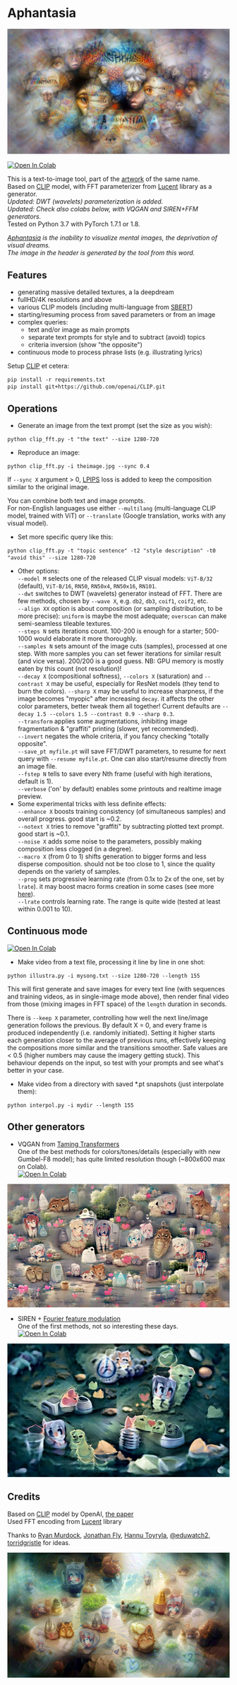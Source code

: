 # Aphantasia

<p align='center'><img src='_out/Aphantasia2.jpg' /></p>

[![Open In Colab](https://colab.research.google.com/assets/colab-badge.svg)](https://colab.research.google.com/github/eps696/aphantasia/blob/master/Aphantasia.ipynb)

This is a text-to-image tool, part of the [artwork] of the same name.   
Based on [CLIP] model, with FFT parameterizer from [Lucent] library as a generator.  
*Updated: DWT (wavelets) parameterization is added.*  
*Updated: Check also colabs below, with VQGAN and SIREN+FFM generators.*  
Tested on Python 3.7 with PyTorch 1.7.1 or 1.8.

*[Aphantasia] is the inability to visualize mental images, the deprivation of visual dreams.  
The image in the header is generated by the tool from this word.*

## Features
* generating massive detailed textures, a la deepdream
* fullHD/4K resolutions and above
* various CLIP models (including multi-language from [SBERT])
* starting/resuming process from saved parameters or from an image
* complex queries:
	* text and/or image as main prompts
	* separate text prompts for style and to subtract (avoid) topics
	* criteria inversion (show "the opposite")
* continuous mode to process phrase lists (e.g. illustrating lyrics)

Setup [CLIP] et cetera:
```
pip install -r requirements.txt
pip install git+https://github.com/openai/CLIP.git
```

## Operations

* Generate an image from the text prompt (set the size as you wish):
```
python clip_fft.py -t "the text" --size 1280-720
```
* Reproduce an image:
```
python clip_fft.py -i theimage.jpg --sync 0.4
```
If `--sync X` argument > 0, [LPIPS] loss is added to keep the composition similar to the original image. 

You can combine both text and image prompts.  
For non-English languages use either `--multilang` (multi-language CLIP model, trained with ViT) or `--translate` (Google translation, works with any visual model). 

* Set more specific query like this:
```
python clip_fft.py -t "topic sentence" -t2 "style description" -t0 "avoid this" --size 1280-720 
```
* Other options:  
`--model M` selects one of the released CLIP visual models: `ViT-B/32` (default), `ViT-B/16`, `RN50`, `RN50x4`, `RN50x16`, `RN101`.  
`--dwt` switches to DWT (wavelets) generator instead of FFT. There are few methods, chosen by `--wave X`, e.g. `db2`, `db3`, `coif1`, `coif2`, etc.  
`--align XX` option is about composition (or sampling distribution, to be more precise): `uniform` is maybe the most adequate; `overscan` can make semi-seamless tileable textures.  
`--steps N` sets iterations count. 100-200 is enough for a starter; 500-1000 would elaborate it more thoroughly.  
`--samples N` sets amount of the image cuts (samples), processed at one step. With more samples you can set fewer iterations for similar result (and vice versa). 200/200 is a good guess. NB: GPU memory is mostly eaten by this count (not resolution)!  
`--decay X` (compositional softness), `--colors X` (saturation) and `--contrast X` may be useful, especially for ResNet models (they tend to burn the colors). 
`--sharp X` may be useful to increase sharpness, if the image becomes "myopic" after increasing `decay`. it affects the other color parameters, better tweak them all together! 
Current defaults are `--decay 1.5 --colors 1.5 --contrast 0.9 --sharp 0.3`.  
`--transform` applies some augmentations, inhibiting image fragmentation & "graffiti" printing (slower, yet recommended).  
`--invert` negates the whole criteria, if you fancy checking "totally opposite".  
`--save_pt myfile.pt` will save FFT/DWT parameters, to resume for next query with `--resume myfile.pt`. One can also start/resume directly from an image file.  
`--fstep N` tells to save every Nth frame (useful with high iterations, default is 1).  
`--verbose` ('on' by default) enables some printouts and realtime image preview.  
* Some experimental tricks with less definite effects:  
`--enhance X` boosts training consistency (of simultaneous samples) and overall progress. good start is ~0.2.  
`--notext X` tries to remove "graffiti" by subtracting plotted text prompt. good start is ~0.1.  
`--noise X` adds some noise to the parameters, possibly making composition less clogged (in a degree).  
`--macro X` (from 0 to 1) shifts generation to bigger forms and less disperse composition. should not be too close to 1, since the quality depends on the variety of samples.  
`--prog` sets progressive learning rate (from 0.1x to 2x of the one, set by `lrate`). it may boost macro forms creation in some cases (see more [here](https://github.com/eps696/aphantasia/issues/2)).  
`--lrate` controls learning rate. The range is quite wide (tested at least within 0.001 to 10).  

## Continuous mode 
[![Open In Colab](https://colab.research.google.com/assets/colab-badge.svg)](https://colab.research.google.com/github/eps696/aphantasia/blob/master/Illustra.ipynb)

* Make video from a text file, processing it line by line in one shot:
```
python illustra.py -i mysong.txt --size 1280-720 --length 155
```
This will first generate and save images for every text line (with sequences and training videos, as in single-image mode above), then render final video from those (mixing images in FFT space) of the `length` duration in seconds.  

There is `--keep X` parameter, controlling how well the next line/image generation follows the previous. By default X = 0, and every frame is produced independently (i.e. randomly initiated). 
Setting it higher starts each generation closer to the average of previous runs, effectively keeping the compositions more similar and the transitions smoother. Safe values are < 0.5 (higher numbers may cause the imagery getting stuck). This behaviour depends on the input, so test with your prompts and see what's better in your case.

* Make video from a directory with saved *.pt snapshots (just interpolate them):
```
python interpol.py -i mydir --length 155
```

## Other generators

* VQGAN from [Taming Transformers](https://github.com/CompVis/taming-transformers)  
One of the best methods for colors/tones/details (especially with new Gumbel-F8 model); has quite limited resolution though (~800x600 max on Colab).  
[![Open In Colab](https://colab.research.google.com/assets/colab-badge.svg)](https://colab.research.google.com/github/eps696/aphantasia/blob/master/CLIP_VQGAN.ipynb) 
<p><img src='_out/some_cute_image-VQGAN.jpg' /></p>

* SIREN + [Fourier feature modulation](https://github.com/tancik/fourier-feature-networks)  
One of the first methods, not so interesting these days.  
[![Open In Colab](https://colab.research.google.com/assets/colab-badge.svg)](https://colab.research.google.com/drive/1L14q4To5rMK8q2E6whOibQBnPnVbRJ_7)  
<p><img src='_out/some_cute_image-SIREN.jpg' /></p>

## Credits

Based on [CLIP] model by OpenAI, [the paper]  
Used FFT encoding from [Lucent] library

Thanks to [Ryan Murdock], [Jonathan Fly], [Hannu Toyryla], [@eduwatch2], [torridgristle] for ideas.

<p align='center'><img src='_out/some_cute_image-FFT.jpg' /></p>

[artwork]: <https://computervisionart.com/pieces2021/aphantasia>
[Aphantasia]: <https://en.wikipedia.org/wiki/Aphantasia>
[CLIP]: <https://openai.com/blog/clip>
[SBERT]: <https://sbert.net>
[Lucent]: <https://github.com/greentfrapp/lucent>
[LPIPS]: <https://github.com/richzhang/PerceptualSimilarity>
[Taming Transformers]: <https://github.com/CompVis/taming-transformers>
[Ryan Murdock]: <https://twitter.com/advadnoun>
[Jonathan Fly]: <https://twitter.com/jonathanfly>
[Hannu Toyryla]: <https://twitter.com/htoyryla>
[@eduwatch2]: <https://twitter.com/eduwatch2>
[torridgristle]: <https://github.com/torridgristle>
[the paper]: <https://arxiv.org/abs/2103.00020>
